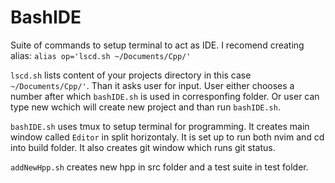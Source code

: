 # BashIDE

Suite of commands to setup terminal to act as IDE.
I recomend creating alias:
`alias op='lscd.sh ~/Documents/Cpp/'`

`lscd.sh` lists content of your projects directory in this case `~/Documents/Cpp/'`. Than it asks user for input. User either chooses a number after which `bashIDE.sh` is used in corresponfing folder. Or user can type new wchich will create new project and than run `bashIDE.sh`.

`bashIDE.sh` uses tmux to setup terminal for programming. It creates main window called `Editor` in split horizontaly. It is set up to run both nvim and cd into build folder. It also creates git window which runs git status. 

`addNewHpp.sh` creates new hpp in src folder and a test suite in test folder.
